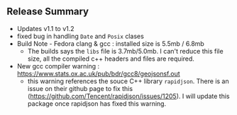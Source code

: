 ## Release Summary

* Updates v1.1 to v1.2
* fixed bug in handling `Date` and `Posix` clases
* Build Note - Fedora clang & gcc  : installed size is 5.5mb / 6.8mb
  - The builds says the `libs` file is 3.7mb/5.0mb. I can't reduce this file size, all the compiled c++ headers and files are required. 
* New gcc compiler warning : https://www.stats.ox.ac.uk/pub/bdr/gcc8/geojsonsf.out
  - this warning references the souce C++ library `rapidjson`. There is an issue on their github page to fix this (https://github.com/Tencent/rapidjson/issues/1205). I will update this package once rapidjson has fixed this warning. 
